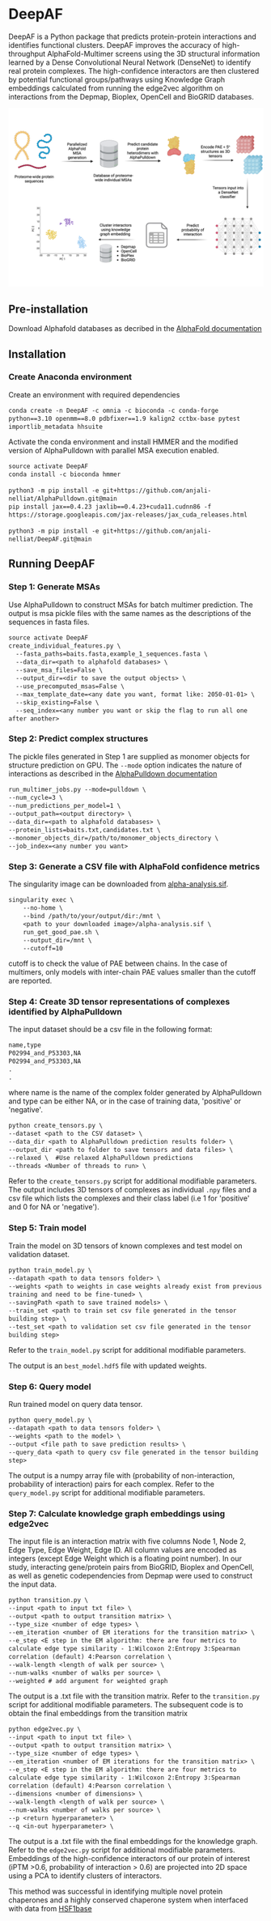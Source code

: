 # DeepAF
DeepAF is a Python package that predicts protein-protein interactions and identifies functional clusters. DeepAF improves the accuracy of high-throughput AlphaFold-Multimer screens using the 3D structural information learned by a Dense Convolutional Neural Network (DenseNet) to identify real protein complexes. 
The high-confidence interactors are then clustered by potential functional groups/pathways using Knowledge Graph embeddings calculated from running the edge2vec algorithm on interactions from the Depmap, Bioplex, OpenCell and BioGRID databases.

![alt text](https://github.com/anjali-nelliat/DeepAF/blob/main/assets/DeepAF_workflow.png)

## Pre-installation
Download Alphafold databases as decribed in the [AlphaFold documentation](https://github.com/google-deepmind/alphafold)

## Installation
### Create Anaconda environment
Create an environment with required dependencies
```
conda create -n DeepAF -c omnia -c bioconda -c conda-forge python==3.10 openmm==8.0 pdbfixer==1.9 kalign2 cctbx-base pytest importlib_metadata hhsuite
```
Activate the conda environment and install HMMER and the modified version of AlphaPulldown with parallel MSA execution enabled.
```
source activate DeepAF
conda install -c bioconda hmmer

python3 -m pip install -e git+https://github.com/anjali-nelliat/AlphaPulldown.git@main
pip install jax==0.4.23 jaxlib==0.4.23+cuda11.cudnn86 -f https://storage.googleapis.com/jax-releases/jax_cuda_releases.html

python3 -m pip install -e git+https://github.com/anjali-nelliat/DeepAF.git@main

```

## Running DeepAF
### Step 1: Generate MSAs
Use AlphaPulldown to construct MSAs for batch multimer prediction. The output is msa pickle files with the same names as the descriptions of the sequences in fasta files.
```
source activate DeepAF
create_individual_features.py \
  --fasta_paths=baits.fasta,example_1_sequences.fasta \
  --data_dir=<path to alphafold databases> \
  --save_msa_files=False \
  --output_dir=<dir to save the output objects> \ 
  --use_precomputed_msas=False \
  --max_template_date=<any date you want, format like: 2050-01-01> \
  --skip_existing=False \
  --seq_index=<any number you want or skip the flag to run all one after another>
```

### Step 2: Predict complex structures
The pickle files generated in Step 1 are supplied as monomer objects for structure prediction on GPU. The ```--mode``` option indicates the nature of interactions as described in the [AlphaPulldown documentation](https://github.com/KosinskiLab/AlphaPulldown/tree/main)
```
run_multimer_jobs.py --mode=pulldown \
--num_cycle=3 \
--num_predictions_per_model=1 \
--output_path=<output directory> \ 
--data_dir=<path to alphafold databases> \ 
--protein_lists=baits.txt,candidates.txt \
--monomer_objects_dir=/path/to/monomer_objects_directory \
--job_index=<any number you want>
```

### Step 3: Generate a CSV file with AlphaFold confidence metrics
The singularity image can be downloaded from [alpha-analysis.sif](https://drive.google.com/file/d/1FzvFf9FaMG0_kZSHAHdnkxWq-K4pz4F7/view?usp=sharing). 
```
singularity exec \
    --no-home \
    --bind /path/to/your/output/dir:/mnt \
    <path to your downloaded image>/alpha-analysis.sif \
    run_get_good_pae.sh \
    --output_dir=/mnt \
    --cutoff=10
```
cutoff is to check the value of PAE between chains. In the case of multimers, only models with inter-chain PAE values smaller than the cutoff are reported.

### Step 4: Create 3D tensor representations of complexes identified by AlphaPulldown
The input dataset should be a csv file in the following format:
```
name,type
P02994_and_P53303,NA
P02994_and_P53303,NA
.
.
```
where name is the name of the complex folder generated by AlphaPulldown and type can be either NA, or in the case of training data, 'positive' or 'negative'.

```
python create_tensors.py \
--dataset <path to the CSV dataset> \
--data_dir <path to AlphaPulldown prediction results folder> \
--output_dir <path to folder to save tensors and data files> \
--relaxed \  #Use relaxed AlphaPulldown predictions
--threads <Number of threads to run> \
```
Refer to the ```create_tensors.py``` script for additional modifiable parameters.
The output includes 3D tensors of complexes as individual ```.npy``` files and a csv file which lists the complexes and their class label (i.e 1 for 'positive' and 0 for NA or 'negative'). 

### Step 5: Train model
Train the model on 3D tensors of known complexes and test model on validation dataset. 
```
python train_model.py \
--datapath <path to data tensors folder> \
--weights <path to weights in case weights already exist from previous training and need to be fine-tuned> \
--savingPath <path to save trained models> \
--train_set <path to train set csv file generated in the tensor building step> \
--test_set <path to validation set csv file generated in the tensor building step>
```
Refer to the ```train_model.py``` script for additional modifiable parameters.

The output is an ```best_model.hdf5``` file with updated weights.  

### Step 6: Query model
Run trained model on query data tensor.
```
python query_model.py \
--datapath <path to data tensors folder> \
--weights <path to the model> \
--output <file path to save prediction results> \
--query_data <path to query csv file generated in the tensor building step>
```
The output is a numpy array file with (probability of non-interaction, probability of interaction) pairs for each complex. Refer to the ```query_model.py``` script for additional modifiable parameters.

### Step 7: Calculate knowledge graph embeddings using edge2vec
The input file is an interaction matrix with five columns Node 1, Node 2, Edge Type, Edge Weight, Edge ID. All column values are encoded as integers (except Edge Weight which is a floating point number).
In our study, interacting gene/protein pairs from BioGRID, Bioplex and OpenCell, as well as genetic codependencies from Depmap were used to construct the input data.
```
python transition.py \
--input <path to input txt file> \
--output <path to output transition matrix> \
--type_size <number of edge types> \
--em_iteration <number of EM iterations for the transition matrix> \
--e_step <E step in the EM algorithm: there are four metrics to calculate edge type similarity - 1:Wilcoxon 2:Entropy 3:Spearman correlation (default) 4:Pearson correlation \
--walk-length <length of walk per source> \
--num-walks <number of walks per source> \
--weighted # add argument for weighted graph
```
The output is a .txt file with the transition matrix. Refer to the ```transition.py``` script for additional modifiable parameters. The subsequent code is to obtain the final embeddings from the transition matrix

```
python edge2vec.py \
--input <path to input txt file> \
--output <path to output transition matrix> \
--type_size <number of edge types> \
--em_iteration <number of EM iterations for the transition matrix> \
--e_step <E step in the EM algorithm: there are four metrics to calculate edge type similarity - 1:Wilcoxon 2:Entropy 3:Spearman correlation (default) 4:Pearson correlation \
--dimensions <number of dimensions> \
--walk-length <length of walk per source> \
--num-walks <number of walks per source> \
--p <return hyperparameter> \
--q <in-out hyperparameter> \
```
The output is a .txt file with the final embeddings for the knowledge graph. Refer to the ```edge2vec.py``` script for additional modifiable parameters.
Embeddings of the high-confidence interactors of our protein of interest (iPTM >0.6, probability of interaction > 0.6) are projected into 2D space using a PCA to identify clusters of interactors.

This method was successful in identifying multiple novel protein chaperones and a highly conserved chaperone system when interfaced with data from [HSF1base](https://hsf1base.org/)


